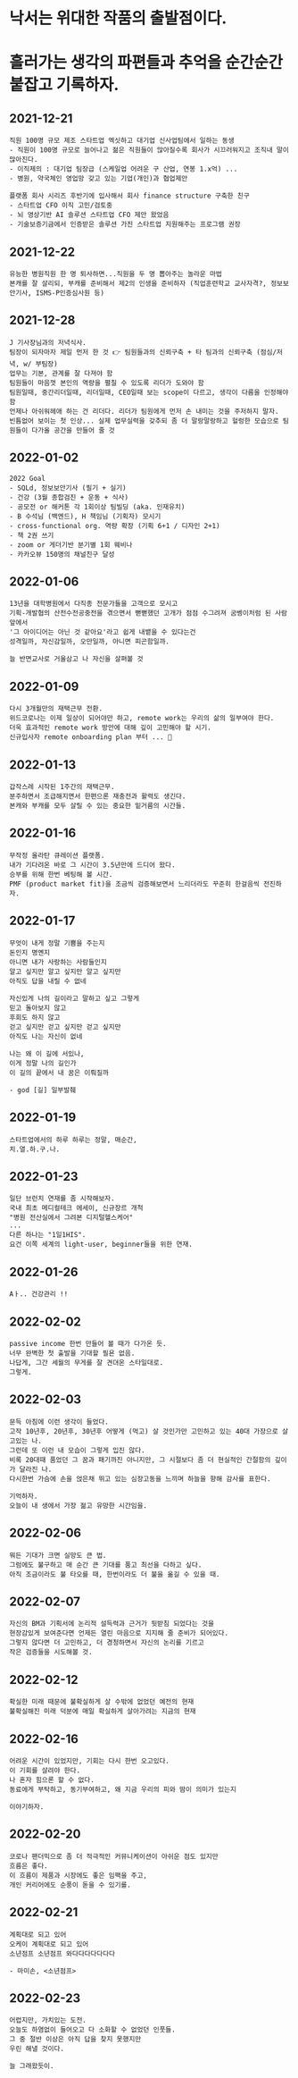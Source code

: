 # 낙서는 위대한 작품의 출발점이다. 
# 흘러가는 생각의 파편들과 추억을 순간순간 붙잡고 기록하자.

## 2021-12-21

  ```
  직원 100명 규모 제조 스타트업 엑싯하고 대기업 신사업팀에서 일하는 동생
  - 직원이 100명 규모로 늘어나고 젊은 직원들이 많아질수록 회사가 시끄러워지고 조직내 말이 많아진다.
  - 이직제의 : 대기업 팀장급 (스케일업 어려운 구 산업, 연봉 1.x억) ...
  - 병원, 약국체인 영업망 갖고 있는 기업(개인)과 협업제안
  ```
  
  ```
  플랫폼 회사 시리즈 후반기에 입사해서 회사 finance structure 구축한 친구
  - 스타트업 CFO 이직 고민/검토중
  - 뇌 영상기반 AI 솔루션 스타트업 CFO 제안 왔었음
  - 기술보증기금에서 인증받은 솔루션 가진 스타트업 지원해주는 프로그램 권장
  ```
## 2021-12-22
  
  ```
  유능한 병원직원 한 명 퇴사하면...직원을 두 명 뽑아주는 놀라운 마법
  본캐를 잘 살리되, 부캐를 준비해서 제2의 인생을 준비하자 (직업훈련학교 교사자격?, 정보보안기사, ISMS-P인증심사원 등)
  ```
## 2021-12-28
  
  ```
  J 기사장님과의 저녁식사.
  팀장이 되자마자 제일 먼저 한 것 👉 팀원들과의 신뢰구축 + 타 팀과의 신뢰구축 (점심/저녁, w/ 부팀장)
  업무는 기본, 관계를 잘 다져야 함
  팀원들이 마음껏 본인의 역량을 펼칠 수 있도록 리더가 도와야 함
  팀원일때, 중간리더일때, 리더일때, CEO일때 보는 scope이 다르고, 생각이 다름을 인정해야 함
  언제나 아쉬워헤애 하는 건 리더다. 리더가 팀원에게 먼저 손 내미는 것을 주저하지 말자.
  빈틈없어 보이는 첫 인상... 실제 업무실력을 갖추되 좀 더 말랑말랑하고 헐렁한 모습으로 팀원들이 다가올 공간을 만들어 줄 것
  
  ```
  
## 2022-01-02

  ```
  2022 Goal
  - SQLd, 정보보안기사 (필기 + 실기)
  - 건강 (3월 종합검진 + 운동 + 식사)
  - 공모전 or 해커톤 각 1회이상 팀빌딩 (aka. 인재유치)
  - B 수석님 (백엔드), H 책임님 (기획자) 모시기
  - cross-functional org. 역량 확장 (기획 6+1 / 디자인 2+1)
  - 책 2권 쓰기
  - zoom or 게더기반 분기별 1회 웨비나 
  - 카카오뷰 150명의 채널친구 달성
  ```

## 2022-01-06

  ```
  13년을 대학병원에서 다직종 전문가들을 고객으로 모시고 
  기획-개발협의 산전수전공중전을 겪으면서 뻗뻗했던 고개가 점점 수그려져 굼벵이처럼 된 사람앞에서
  '그 아이디어는 아닌 것 같아요'라고 쉽게 내뱉을 수 있다는건
  성격일까, 자신감일까, 오만일까, 아니면 피곤함일까.
  
  늘 반면교사로 거울삼고 나 자신을 살펴볼 것
  ```

## 2022-01-09
  
  ```
  다시 3개월만의 재택근무 전환.
  위드코로나는 이제 일상이 되어야만 하고, remote work는 우리의 삶의 일부여야 한다.
  더욱 효과적인 remote work 방안에 대해 깊이 고민해야 할 시기.
  신규입사자 remote onboarding plan 부터 ... 🔐
  ```
  
## 2022-01-13

  ```
  갑작스레 시작된 1주간의 재택근무.
  분주하면서 조급해지면서 한편으론 재충전과 활력도 생긴다.
  본캐와 부캐를 모두 살릴 수 있는 중요한 밑거름의 시간들.
  ```

## 2022-01-16

  ```
  무작정 올라탄 큐레이션 플랫폼.
  내가 기다려온 바로 그 시간이 3.5년만에 드디어 왔다.
  승부를 위해 한번 베팅해 볼 시간.
  PMF (product market fit)을 조금씩 검증해보면서 느리더라도 꾸준히 한걸음씩 전진하자.
  ```

## 2022-01-17

  ```
  무엇이 내게 정말 기쁨을 주는지
  돈인지 명옌지
  아니면 내가 사랑하는 사람들인지
  알고 싶지만 알고 싶지만 알고 싶지만
  아직도 답을 내릴 수 없네

  자신있게 나의 길이라고 말하고 싶고 그렇게
  믿고 돌아보지 않고
  후회도 하지 않고
  걷고 싶지만 걷고 싶지만 걷고 싶지만
  아직도 나는 자신이 없네

  나는 왜 이 길에 서있나,
  이게 정말 나의 길인가
  이 길의 끝에서 내 꿈은 이뤄질까
  
  - god [길] 일부발췌
  ```

## 2022-01-19

  ```
  스타트업에서의 하루 하루는 정말, 매순간,
  치.열.하.구.나.
  ```

## 2022-01-23

  ```
  일단 브런치 연재를 좀 시작해보자.
  국내 최초 메디컬테크 에세이, 신규장르 개척
  "병원 전산실에서 그려본 디지털헬스케어"
  ...
  다른 하나는 "1일1HIS".
  요건 이쪽 세계의 light-user, beginner들을 위한 연재.
  ```

## 2022-01-26

  ```
  Aㅏ.. 건강관리 !!
  ```

## 2022-02-02

  ```
  passive income 한번 만들어 볼 때가 다가온 듯.
  너무 완벽한 첫 출발을 기대할 필욘 없음.
  나답게, 그간 세월의 무게를 잘 견뎌온 스타일대로.
  그렇게.
  ```
  
## 2022-02-03

  ```
  문득 아침에 이런 생각이 들었다.
  고작 10년후, 20년후, 30년후 어떻게 (먹고) 살 것인가만 고민하고 있는 40대 가장으로 살고있는 나.
  그런데 또 이런 내 모습이 그렇게 밉진 않다.
  비록 20대때 품었던 그 꿈과 패기까진 아니지만, 그 시절보다 좀 더 현실적인 간절함의 깊이가 달라진 나.
  다시한번 가슴에 손을 얹은채 뛰고 있는 심장고동을 느끼며 하늘을 향해 감사를 표한다.
  
  기억하자.
  오늘이 내 생에서 가장 젊고 유망한 시간임을.
  ```

## 2022-02-06

  ```
  뭐든 기대가 크면 실망도 큰 법.
  그럼에도 불구하고 매 순간 큰 기대를 품고 최선을 다하고 싶다.
  아직 조금이라도 불 타오를 때, 한번이라도 더 불을 옮길 수 있을 때.
  ```

## 2022-02-07

  ```
  자신의 BM과 기획서에 논리적 설득력과 근거가 뒷받침 되었다는 것을
  현장감있게 보여준다면 언제든 열린 마음으로 지지해 줄 준비가 되어있다.
  그렇지 않다면 더 고민하고, 더 경청하면서 자신의 논리를 기르고
  작은 검증들을 시도해볼 것.
  ```

## 2022-02-12

  ```
  확실한 미래 때문에 불확실하게 살 수밖에 없었던 예전의 현재
  불확실해진 미래 덕분에 매일 확실하게 살아가려는 지금의 현재
  ```

## 2022-02-16

  ```
  어려운 시간이 있었지만, 기회는 다시 한번 오고있다.
  이 기회를 살려야 한다.
  나 혼자 힘으론 할 수 없다.
  동료에게 부탁하고, 동기부여하고, 왜 지금 우리의 피와 땀이 의미가 있는지 
  
  이야기하자.
  ```

## 2022-02-20

  ```
  코로나 팬더믹으로 좀 더 적극적인 커뮤니케이션이 아쉬운 점도 있지만
  흐름은 좋다.
  이 흐름이 제품과 시장에도 좋은 임팩을 주고,
  개인 커리어에도 순풍이 돋을 수 있기를.
  ```

## 2022-02-21

  ```
  계획대로 되고 있어
  오케이 계획대로 되고 있어
  소년점프 소년점프 와다다다다다다다
  
  - 마미손, <소년점프>
  ```
  
## 2022-02-23

  ```
  어렵지만, 가치있는 도전.
  오늘도 하염없이 들어오고 다 소화할 수 없었던 인풋들.
  그 중 절반 이상은 아직 답을 찾지 못했지만
  우린 해낼 것이다.
  
  늘 그래왔듯이.
  ```

